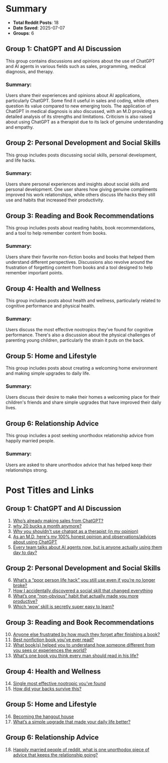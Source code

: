 # Summary
- **Total Reddit Posts**: 18
- **Date Saved**: 2025-07-07
- **Groups**: 6

## Group 1: ChatGPT and AI Discussion
This group contains discussions and opinions about the use of ChatGPT and AI agents in various fields such as sales, programming, medical diagnosis, and therapy.

### Summary:
Users share their experiences and opinions about AI applications, particularly ChatGPT. Some find it useful in sales and coding, while others question its value compared to new emerging tools. The application of ChatGPT in medical diagnosis is also discussed, with an M.D providing a detailed analysis of its strengths and limitations. Criticism is also raised about using ChatGPT as a therapist due to its lack of genuine understanding and empathy.

## Group 2: Personal Development and Social Skills
This group includes posts discussing social skills, personal development, and life hacks.

### Summary:
Users share personal experiences and insights about social skills and personal development. One user shares how giving genuine compliments improved his work relationships, while others discuss life hacks they still use and habits that increased their productivity.

## Group 3: Reading and Book Recommendations
This group includes posts about reading habits, book recommendations, and a tool to help remember content from books.

### Summary:
Users share their favorite non-fiction books and books that helped them understand different perspectives. Discussions also revolve around the frustration of forgetting content from books and a tool designed to help remember important points. 

## Group 4: Health and Wellness
This group includes posts about health and wellness, particularly related to cognitive performance and physical health.

### Summary:
Users discuss the most effective nootropics they've found for cognitive performance. There's also a discussion about the physical challenges of parenting young children, particularly the strain it puts on the back.

## Group 5: Home and Lifestyle
This group includes posts about creating a welcoming home environment and making simple upgrades to daily life.

### Summary:
Users discuss their desire to make their homes a welcoming place for their children's friends and share simple upgrades that have improved their daily lives.

## Group 6: Relationship Advice
This group includes a post seeking unorthodox relationship advice from happily married people.

### Summary:
Users are asked to share unorthodox advice that has helped keep their relationships strong.


# Post Titles and Links
## Group 1: ChatGPT and AI Discussion
1. [Who’s already making sales from ChatGPT?](#)
2. [why 20 bucks a month anymore?](#)
3. [Why you shouldn't use chatgpt as a therapist (in my opinion)](#)
4. [As an M.D, here's my 100% honest opinion and observations/advices about using ChatGPT](#)
5. [Every team talks about AI agents now, but is anyone actually using them day to day?](#)

## Group 2: Personal Development and Social Skills
6. [What’s a “poor person life hack” you still use even if you’re no longer broke?](#)
7. [How I accidentally discovered a social skill that changed everything](#)
8. [What’s one “non-obvious” habit that actually made you more productive?](#)
9. [Which ‘wow’ skill is secretly super easy to learn?](#)

## Group 3: Reading and Book Recommendations
10. [Anyone else frustrated by how much they forget after finishing a book?](#)
11. [Best nonfiction book you've ever read?](#)
12. [What book(s) helped you to understand how someone different from you sees or experiences the world?](#)
13. [What's one book you think every man should read in his life?](#)

## Group 4: Health and Wellness
14. [Single most effective nootropic you’ve found](#)
15. [How did your backs survive this?](#)

## Group 5: Home and Lifestyle
16. [Becoming the hangout house](#)
17. [What’s a simple upgrade that made your daily life better?](#)

## Group 6: Relationship Advice
18. [Happily married people of reddit, what is one unorthodox piece of advice that keeps the relationship going?](#)
